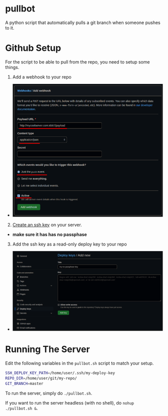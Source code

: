 # pullbot
A python script that automatically pulls a git branch when someone pushes to it.

# Github Setup
For the script to be able to pull from the repo, you need to setup some things.

1. Add a webhook to your repo
  - ![webhook_setup](img/webhook_setup_markup.png)
2. [Create an ssh key](https://docs.github.com/en/authentication/connecting-to-github-with-ssh/generating-a-new-ssh-key-and-adding-it-to-the-ssh-agent) on your server.
  - __make sure it has has no passphase__
3. Add the ssh key as a read-only deploy key to your repo
  - ![deploy_key_setup](img/deploy_key_setup.png)

# Running The Server
Edit the following variables in the `pullbot.sh` script to match your setup.
```sh
SSH_DEPLOY_KEY_PATH=/home/user/.ssh/my-deploy-key
REPO_DIR=/home/user/git/my-repo/
GIT_BRANCH=master
```

To run the server, simply do `./pullbot.sh`.

If you want to run the server headless (with no shell), do `nohup ./pullbot.sh &`.